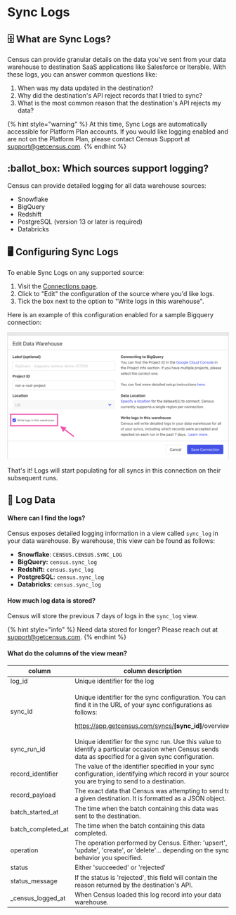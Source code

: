 # Sync Logs

## 🗄️ What are Sync Logs?

Census can provide granular details on the data you've sent from your data warehouse to destination SaaS applications like Salesforce or Iterable. With these logs, you can answer common questions like:

1. When was my data updated in the destination?
2. Why did the destination's API reject records that I tried to sync?
3. What is the most common reason that the destination's API rejects my data?

{% hint style="warning" %}
At this time, Sync Logs are automatically accessible for Platform Plan accounts. If you would like logging enabled and are not on the Platform Plan, please contact Census Support at support@getcensus.com.
{% endhint %}

## :ballot\_box: Which sources support logging?

Census can provide detailed logging for all data warehouse sources:

* Snowflake
* BigQuery
* Redshift
* PostgreSQL (version 13 or later is required)
* Databricks

## 🖥️ Configuring Sync Logs

To enable Sync Logs on any supported source:

1. Visit the [Connections page](https://app.getcensus.com/connections).
2. Click to "Edit" the configuration of the source where you'd like logs.
3. Tick the box next to the option to "Write logs in this warehouse".

Here is an example of this configuration enabled for a sample Bigquery connection:

![](../../.gitbook/assets/screely-1655474206629.png)

That's it! Logs will start populating for all syncs in this connection on their subsequent runs.

## 🧮 Log Data

#### Where can I find the logs?

Census exposes detailed logging information in a view called `sync_log` in your data warehouse. By warehouse, this view can be found as follows:

* **Snowflake**: `CENSUS.CENSUS.SYNC_LOG`
* **BigQuery:** `census.sync_log`
* **Redshift:** `census.sync_log`
* **PostgreSQL**: `census.sync_log`
* **Databricks**: `census.sync_log`

#### How much log data is stored?

Census will store the previous 7 days of logs in the `sync_log` view.

{% hint style="info" %}
Need data stored for longer? Please reach out at support@getcensus.com.
{% endhint %}

#### What do the columns of the view mean?

| column               | column description                                                                                                                                                                                |
| -------------------- | ------------------------------------------------------------------------------------------------------------------------------------------------------------------------------------------------- |
| log\_id              | Unique identifier for the log                                                                                                                                                                     |
| sync\_id             | <p>Unique identifier for the sync configuration. You can find it in the URL of your sync configurations as follows:</p><p>https://app.getcensus.com/syncs/<strong>[sync_id]</strong>/overview</p> |
| sync\_run\_id        | Unique identifier for the sync run. Use this value to identify a particular occasion when Census sends data as specified for a given sync configuration.                                          |
| record\_identifier   | The value of the identifier specified in your sync configuration, identifying _which_ record in your source you are trying to send to a destination.                                              |
| record\_payload      | The exact data that Census was attempting to send to a given destination. It is formatted as a JSON object.                                                                                       |
| batch\_started\_at   | The time when the batch containing this data was sent to the destination.                                                                                                                         |
| batch\_completed\_at | The time when the batch containing this data completed.                                                                                                                                           |
| operation            | The operation performed by Census. Either: 'upsert', 'update', 'create', or 'delete'... depending on the sync behavior you specified.                                                             |
| status               | Either 'succeeded' or 'rejected'                                                                                                                                                                  |
| status\_message      | If the status is 'rejected', this field will contain the reason returned by the destination's API.                                                                                                |
| \_census\_logged\_at | When Census loaded this log record into your data warehouse.                                                                                                                                      |

